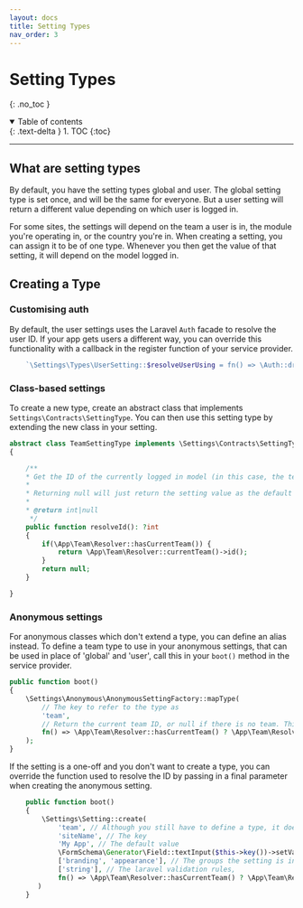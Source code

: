 ```yaml
---
layout: docs
title: Setting Types
nav_order: 3
---
```


# Setting Types

{: .no_toc }

<details open markdown="block">
  <summary>
    Table of contents
  </summary>
  {: .text-delta }
1. TOC
{:toc}
</details>

---

## What are setting types

By default, you have the setting types global and user. The global setting type is set once, and will be the same for everyone. But a user setting will return a different value depending on which user is logged in.

For some sites, the settings will depend on the team a user is in, the module you're operating in, or the country you're in. When creating a setting, you can assign it to be of one type. Whenever you then get the value of that setting, it will depend on the model logged in.

## Creating a Type

### Customising auth

By default, the user settings uses the Laravel `Auth` facade to resolve the user ID. If your app gets users a different way, you can override this functionality with a callback in the register function of your service provider.

```php
    `\Settings\Types\UserSetting::$resolveUserUsing = fn() => \Auth::driver('api')->id();`
```

### Class-based settings

To create a new type, create an abstract class that implements `Settings\Contracts\SettingType`. You can then use this setting type by extending the new class in your setting.

```php
abstract class TeamSettingType implements \Settings\Contracts\SettingType
{

    /**
    * Get the ID of the currently logged in model (in this case, the team id)
    * 
    * Returning null will just return the setting value as the default value.
    * 
    * @return int|null
     */
    public function resolveId(): ?int
    {
        if(\App\Team\Resolver::hasCurrentTeam()) {
            return \App\Team\Resolver::currentTeam()->id();        
        }
        return null;
    }

}
```

### Anonymous settings

For anonymous classes which don't extend a type, you can define an alias instead. To define a team type to use in your anonymous settings, that can be used in place of 'global' and 'user', call this in your `boot()` method in the service provider.

```php
public function boot()
{
    \Settings\Anonymous\AnonymousSettingFactory::mapType(
        // The key to refer to the type as
        'team',
        // Return the current team ID, or null if there is no team. This will be used to filter the settings.
        fn() => \App\Team\Resolver::hasCurrentTeam() ? \App\Team\Resolver::currentTeam()->id() : null
    );
}
```

If the setting is a one-off and you don't want to create a type, you can override the function used to resolve the ID by passing in a final parameter when creating the anonymous setting.

```php
    public function boot()
    {
        \Settings\Setting::create(
            'team', // Although you still have to define a type, it doesn't mean any thing and doesn't have to exist. This can be useful for retrieving settings though.
            'siteName', // The key
            'My App', // The default value
            \FormSchema\Generator\Field::textInput($this->key())->setValue($this->defaultValue()), // The form field
            ['branding', 'appearance'], // The groups the setting is in
            ['string'], // The laravel validation rules,
            fn() => \App\Team\Resolver::hasCurrentTeam() ? \App\Team\Resolver::currentTeam()->id() : null
       )
    }
```
